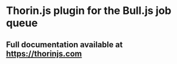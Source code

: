# Thorin.js plugin for the Bull.js job queue
## Full documentation available at https://thorinjs.com